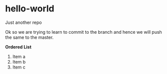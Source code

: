 # hello-world
Just another repo

Ok so we are trying to learn to commit to the branch and hence we will push the same to the master.

**Ordered List**
1. Item a
2. Item b
3. Item c
      

